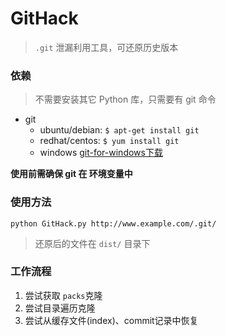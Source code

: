# GitHack

> `.git` 泄漏利用工具，可还原历史版本

### 依赖

> 不需要安装其它 Python 库，只需要有 git 命令

* git
    * ubuntu/debian: `$ apt-get install git`
    * redhat/centos: `$ yum install git`
    * windows [git-for-windows下载](https://github.com/git-for-windows/git/releases/latest)

**使用前需确保 git 在 环境变量中**

### 使用方法

```
python GitHack.py http://www.example.com/.git/
```

> 还原后的文件在 `dist/` 目录下

### 工作流程

1. 尝试获取 `packs`克隆
2. 尝试目录遍历克隆
3. 尝试从缓存文件(index)、commit记录中恢复

